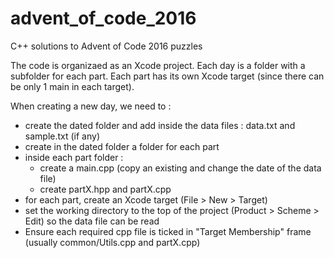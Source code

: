 # advent_of_code_2016
C++ solutions to Advent of Code 2016 puzzles 

The code is organizaed as an Xcode project.
Each day is a folder with a subfolder for each part.
Each part has its own Xcode target (since there can be only 1 main in each target).

When creating a new day, we need to :
- create the dated folder and add inside the data files : data.txt and sample.txt (if any)
- create in the dated folder a folder for each part
- inside each part folder :
    - create a main.cpp (copy an existing and change the date of the data file)
    - create partX.hpp and partX.cpp
- for each part, create an Xcode target (File > New > Target)
- set the working directory to the top of the project (Product > Scheme > Edit) so the data file can be read
- Ensure each required cpp file is ticked in "Target Membership" frame (usually common/Utils.cpp and partX.cpp)
